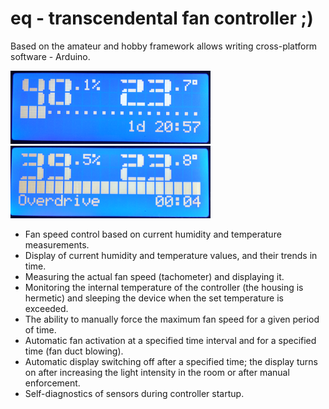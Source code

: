 # eq - transcendental fan controller ;)

Based on the amateur and hobby framework allows writing cross-platform software - Arduino.

![lcd_2004](extras/lcd_2004_1.png) ![lcd_2004](extras/lcd_2004_2.png)

* Fan speed control based on current humidity and temperature measurements.
* Display of current humidity and temperature values, and their trends in time.
* Measuring the actual fan speed (tachometer) and displaying it.
* Monitoring the internal temperature of the controller (the housing is hermetic) and sleeping the device when the set temperature is exceeded.
* The ability to manually force the maximum fan speed for a given period of time.
* Automatic fan activation at a specified time interval and for a specified time (fan duct blowing).
* Automatic display switching off after a specified time; the display turns on after increasing the light intensity in the room or after manual enforcement.
* Self-diagnostics of sensors during controller startup.
